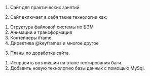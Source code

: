 1. Сайт для практических занятий

2. Сайт включает в себя такие технологии как: 
1) Структура файловой системы по БЭМ
2) Анимации и трансформация
3) Контейнеры iframe
4) Директива @keyframes и многое другое

3. Планы по доработке сайта.
1) Исправить возникшии на этапе тестирования баги.
2) Добавить новую технологию базы данных с помощью MySql.